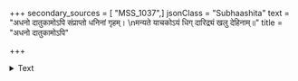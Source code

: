 +++
secondary_sources = [ "MSS_1037",]
jsonClass = "Subhaashita"
text = "अधनो दातुकामोऽपि संप्राप्तो धनिनां गृहम्।  \nमन्यते याचकोऽयं धिग् दारिद्र्यं खलु देहिनाम्॥"
title = "अधनो दातुकामोऽपि"

+++

<details><summary>Text</summary>

अधनो दातुकामोऽपि संप्राप्तो धनिनां गृहम्।  
मन्यते याचकोऽयं धिग् दारिद्र्यं खलु देहिनाम्॥
</details>

